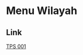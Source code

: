 # Menu Wilayah

## Link

[TPS 001](https://github.com/gigit-pemilu/pemilu-2024-93-papua-selatan/tree/main/pilpres/hitung-suara/sub/93-papua-selatan/sub/01-merauke/sub/21-padua/sub/2002-padua/sub/001-tps)

